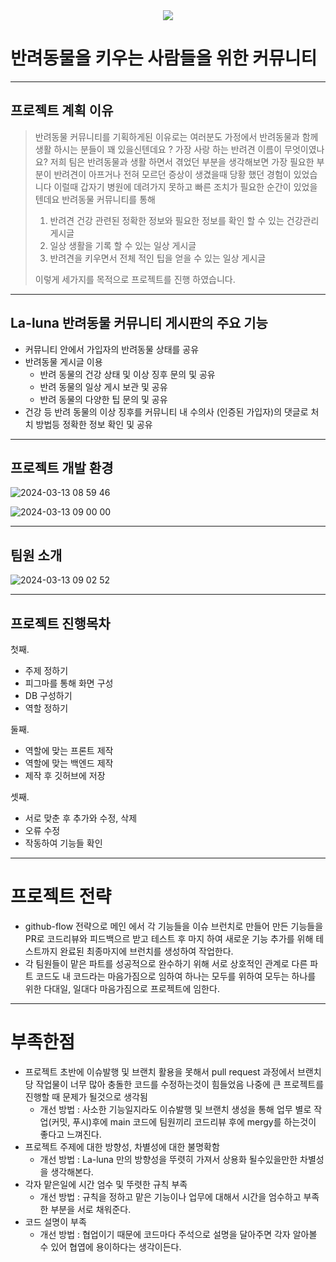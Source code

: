 <div align=center>
	<img src="https://capsule-render.vercel.app/api?type=waving&color=auto&height=200&section=header&text=La-Luna-team!&fontSize=90" />	
</div>

# 반려동물을 키우는 사람들을 위한 커뮤니티
---------------------------------------
## 프로젝트 계획 이유
> 반려동물 커뮤니티를 기획하게된 이유로는
> 여러분도 가정에서 반려동물과 함께 생활 하시는 분들이 꽤 있을신텐데요 ? 가장 사랑 하는 반려견 이름이 무엇이였나요? 
> 저희 팀은 반려동물과 생활 하면서 겪었던 부분을 생각해보면 
> 가장 필요한 부분이 반려견이 아프거나 전혀 모르던 증상이 생겼을때 당황 했던 경험이 있었습니다 
> 이럴때 갑자기 병원에 데려가지 못하고 빠른 조치가 필요한 순간이 있었을 텐데요 
> 반려동물 커뮤니티를 통해 
> 1. 반려견 건강 관련된 정확한 정보와 필요한 정보를 확인 할 수 있는 건강관리 게시글  
> 2. 일상 생활을 기록 할 수 있는 일상 게시글 
> 3. 반려견을 키우면서 전체 적인 팁을 얻을 수 있는 일상 게시글
>
> 이렇게 세가지를 목적으로 프로젝트를 진행 하였습니다. 

-------------------------------------------------

## La-luna 반려동물 커뮤니티 게시판의 주요 기능

- 커뮤니티 안에서 가입자의 반려동물 상태를 공유
- 반려동물 게시글 이용
    - 반려 동물의 건강 상태 및 이상 징후 문의 및 공유
    - 반려 동물의 일상 게시 보관 및 공유
    - 반려 동물의 다양한 팁 문의 및 공유
- 건강 등 반려 동물의 이상 징후를
커뮤니티 내 수의사 (인증된 가입자)의 댓글로
처치 방법등 정확한 정보 확인 및 공유  

 ---------------------------------------------------
 
## 프로젝트 개발 환경
![2024-03-13 08 59 46](https://github.com/La-Luna-team/La-Luna/assets/159854114/6ee91447-e486-4c34-84d5-03bd89dd963c)

![2024-03-13 09 00 00](https://github.com/La-Luna-team/La-Luna/assets/159854114/cd310f78-d2cf-45de-9567-6d74dcd562dd)

--------------------------------------------

## 팀원 소개
![2024-03-13 09 02 52](https://github.com/La-Luna-team/La-Luna/assets/159854114/a4dea237-4915-4de6-8225-83b204986083)

----------------------------------------------


## 프로젝트 진행목차

첫째.
- 주제 정하기
- 피그마를 통해 화면 구성
- DB 구성하기
- 역할 정하기

둘째.
- 역할에 맞는 프론트 제작
- 역할에 맞는 백엔드 제작
- 제작 후 깃허브에 저장

셋째.
- 서로 맞춘 후 추가와 수정, 삭제
- 오류 수정
- 작동하여 기능들 확인

-------------------------------


# 프로젝트 전략

- github-flow 전략으로 메인 에서 각 기능들을 이슈 브런치로 만들어 만든 기능들을 PR로 코드리뷰와
  피드백으르 받고 테스트 후 마지 하여 새로운 기능 추가를 위해 테스트까지 완료된 최종마지에 브런치를 생성하여 작업한다.
- 각 팀원들이 맡은 파트를 성공적으로 완수하기 위해 서로 상호적인 관계로 다른 파트 코드도 내 코드라는
  마음가짐으로 임하여 하나는 모두를 위하여 모두는 하나를 위한 다대일, 일대다 마음가짐으로 프로젝트에 임한다.
	

-----------------------------
# 부족한점


- 프로젝트 초반에 이슈발행 및 브랜치 활용을 못해서 pull request 과정에서
브랜치당 작업물이 너무 많아 충돌한 코드를 수정하는것이 힘들었음
나중에 큰 프로젝트를 진행할 때 문제가 될것으로 생각됨
    - 개선 방법 : 사소한 기능일지라도 이슈발행 및 브랜치 생성을 통해 업무 별로 작업(커밋, 푸시)후에 main 코드에
    팀원끼리 코드리뷰 후에 mergy를 하는것이 좋다고 느껴진다.
- 프로젝트 주제에 대한 방향성, 차별성에 대한 불명확함
    - 개선 방법 : La-luna 만의 방향성을 뚜렷히 가져서 상용화 될수있을만한 차별성을 생각해본다.
- 각자 맡은일에 시간 엄수 및 뚜렷한 규칙 부족
    - 개선 방법 : 규칙을 정하고 맡은 기능이나 업무에 대해서 시간을 엄수하고 부족한 부분을 서로 채워준다.
- 코드 설명이 부족
    - 개선 방법 : 협업이기 때문에 코드마다 주석으로 설명을 달아주면 각자 알아볼 수 있어 협엽에 용이하다는 생각이든다.
    
